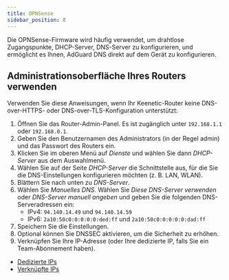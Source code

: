 ```yaml
---
title: OPNSense
sidebar_position: 8
---
```


Die OPNSense-Firmware wird häufig verwendet, um drahtlose Zugangspunkte, DHCP-Server, DNS-Server zu konfigurieren, und ermöglicht es Ihnen, AdGuard DNS direkt auf dem Gerät zu konfigurieren.

## Administrationsoberfläche Ihres Routers verwenden

Verwenden Sie diese Anweisungen, wenn Ihr Keenetic-Router keine DNS-over-HTTPS- oder DNS-over-TLS-Konfiguration unterstützt:

1. Öffnen Sie das Router-Admin-Panel. Es ist zugänglich unter `192.168.1.1` oder `192.168.0.1`.
2. Geben Sie den Benutzernamen des Administrators (in der Regel admin) und das Passwort des Routers ein.
3. Klicken Sie im oberen Menü auf _Dienste_ und wählen Sie dann _DHCP-Server_ aus dem Auswahlmenü.
4. Wählen Sie auf der Seite _DHCP-Server_ die Schnittstelle aus, für die Sie die DNS-Einstellungen konfigurieren möchten (z. B. LAN, WLAN).
5. Blättern Sie nach unten zu _DNS-Server_.
6. Wählen Sie _Manuelles DNS_. Wählen Sie _Diese DNS-Server verwenden_ oder _DNS-Server manuell angeben_ und geben Sie die folgenden DNS-Serveradressen ein:
    - IPv4: `94.140.14.49` und `94.140.14.59`
    - IPv6: `2a10:50c0:0:0:0:0:ded:ff` und `2a10:50c0:0:0:0:0:dad:ff`
7. Speichern Sie die Einstellungen.
8. Optional können Sie DNSSEC aktivieren, um die Sicherheit zu erhöhen.
9. Verknüpfen Sie Ihre IP-Adresse (oder Ihre dedizierte IP, falls Sie ein Team-Abonnement haben).

- [Dedizierte IPs](/private-dns/connect-devices/other-options/dedicated-ip.md)
- [Verknüpfte IPs](/private-dns/connect-devices/other-options/linked-ip.md)
